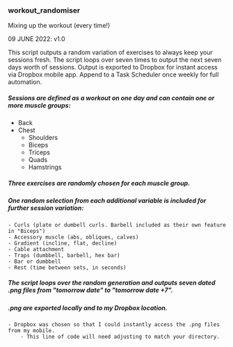 ### workout_randomiser
Mixing up the workout (every time!)

09 JUNE 2022:
v1.0

This script outputs a random variation of exercises to always keep your sessions fresh. The script loops over seven times to output the next seven days worth of sessions. Output is exported to Dropbox for instant access via Dropbox mobile app. Append to a Task Scheduler once weekly for full automation.


##### Sessions are defined as a workout on one day and can contain one or more muscle groups:
+ Back
+ Chest
    - Shoulders
    - Biceps
    - Triceps
    - Quads
    - Hamstrings
    
##### Three exercises are randomly chosen for each muscle group.
##### One random selection from each additional variable is included for further session variation: 
    - Curls (plate or dumbell curls. Barbell included as their own feature in "Biceps")
    - Accessory muscle (abs, obliques, calves)
    - Gradient (incline, flat, decline)
    - Cable attachment
    - Traps (dumbbell, barbell, hex bar)
    - Bar or dumbbell
    - Rest (time between sets, in seconds)
    
##### The script loops over the random generation and outputs seven dated .png files from "tomorrow date" to "tomorrow date +7".
##### .png are exported locally and to my Dropbox location.
    - Dropbox was chosen so that I could instantly access the .png files from my mobile.
        - This line of code will need adjusting to match your directory.
